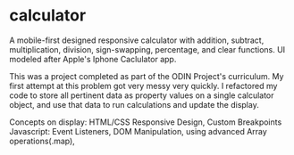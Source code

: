 # calculator
A mobile-first designed responsive calculator with addition, subtract, multiplication, division, sign-swapping, percentage, and clear functions. UI modeled after Apple's Iphone Caclulator app. 

This was a project completed as part of the ODIN Project's curriculum. My first attempt at this problem got very messy very quickly. I refactored my code to store all pertinent data as property values on a single calculator object, and use that data to run calculations and update the display. 

Concepts on display:
HTML/CSS
Responsive Design, Custom Breakpoints
Javascript: 
Event Listeners, DOM Manipulation, using advanced Array operations(.map),  
